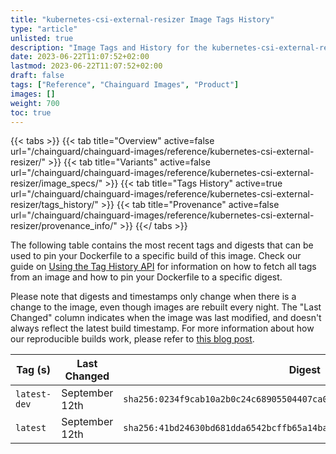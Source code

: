 ```yaml
---
title: "kubernetes-csi-external-resizer Image Tags History"
type: "article"
unlisted: true
description: "Image Tags and History for the kubernetes-csi-external-resizer Chainguard Image"
date: 2023-06-22T11:07:52+02:00
lastmod: 2023-06-22T11:07:52+02:00
draft: false
tags: ["Reference", "Chainguard Images", "Product"]
images: []
weight: 700
toc: true
---
```


{{< tabs >}}
{{< tab title="Overview" active=false url="/chainguard/chainguard-images/reference/kubernetes-csi-external-resizer/" >}}
{{< tab title="Variants" active=false url="/chainguard/chainguard-images/reference/kubernetes-csi-external-resizer/image_specs/" >}}
{{< tab title="Tags History" active=true url="/chainguard/chainguard-images/reference/kubernetes-csi-external-resizer/tags_history/" >}}
{{< tab title="Provenance" active=false url="/chainguard/chainguard-images/reference/kubernetes-csi-external-resizer/provenance_info/" >}}
{{</ tabs >}}

The following table contains the most recent tags and digests that can be used to pin your Dockerfile to a specific build of this image. Check our guide on [Using the Tag History API](/chainguard/chainguard-images/using-the-tag-history-api/) for information on how to fetch all tags from an image and how to pin your Dockerfile to a specific digest.

Please note that digests and timestamps only change when there is a change to the image, even though images are rebuilt every night. The "Last Changed" column indicates when the image was last modified, and doesn't always reflect the latest build timestamp. For more information about how our reproducible builds work, please refer to [this blog post](https://www.chainguard.dev/unchained/reproducing-chainguards-reproducible-image-builds).

| Tag (s)       | Last Changed   | Digest                                                                    |
|---------------|----------------|---------------------------------------------------------------------------|
|  `latest-dev` | September 12th | `sha256:0234f9cab10a2b0c24c68905504407ca0d1d3a4642f100abb0b34334ab938861` |
|  `latest`     | September 12th | `sha256:41bd24630bd681dda6542bcffb65a14ba0d05712c2271f778ade66d4bee47cf2` |

